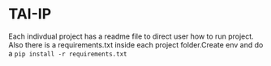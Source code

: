 # TAI-IP
Each indivdual project has a readme file to direct user how to run project.
Also there is a requirements.txt inside each project folder.Create env and do a `pip install -r requirements.txt`